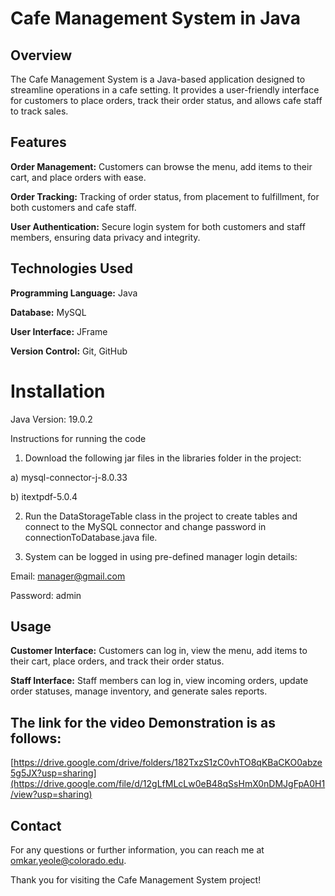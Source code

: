 # Cafe Management System in Java

## Overview

The Cafe Management System is a Java-based application designed to streamline operations in a cafe setting. It provides a user-friendly interface for customers to place orders, track their order status, and allows cafe staff to track sales.

## Features

**Order Management:** Customers can browse the menu, add items to their cart, and place orders with ease.

**Order Tracking:** Tracking of order status, from placement to fulfillment, for both customers and cafe staff.

**User Authentication:** Secure login system for both customers and staff members, ensuring data privacy and integrity.

## Technologies Used
**Programming Language:** Java

**Database:** MySQL

**User Interface:** JFrame

**Version Control:** Git, GitHub 

# Installation

Java Version: 19.0.2

Instructions for running the code

1) Download the following jar files in the libraries folder in the project:

a) mysql-connector-j-8.0.33

b) itextpdf-5.0.4

2) Run the DataStorageTable class in the project to create tables and connect to the MySQL connector and change password in connectionToDatabase.java file.

3) System can be logged in using pre-defined manager login details:

Email: manager@gmail.com

Password: admin

## Usage

**Customer Interface:** Customers can log in, view the menu, add items to their cart, place orders, and track their order status.

**Staff Interface:** Staff members can log in, view incoming orders, update order statuses, manage inventory, and generate sales reports.


## The link for the video Demonstration is as follows:
[https://drive.google.com/drive/folders/182TxzS1zC0vhTO8qKBaCKO0abze5g5JX?usp=sharing](https://drive.google.com/file/d/12gLfMLcLw0eB48qSsHmX0nDMJgFpA0H1/view?usp=sharing)

## Contact

For any questions or further information, you can reach me at omkar.yeole@colorado.edu.

Thank you for visiting the Cafe Management System project!
